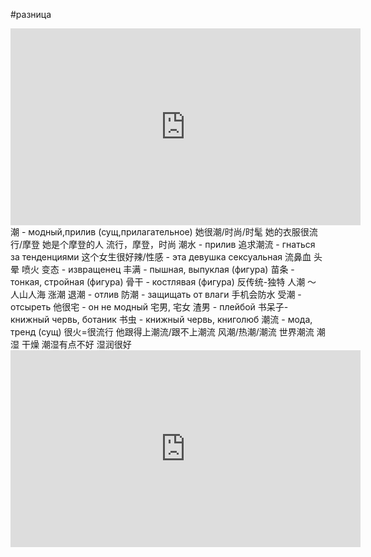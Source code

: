 #разница 
<iframe width="560" height="315" src="https://www.youtube.com/embed/HOHbvFXAqyQ?si=rYJH3ZkxzAq_zg8t" title="YouTube video player" frameborder="0" allow="accelerometer; autoplay; clipboard-write; encrypted-media; gyroscope; picture-in-picture; web-share" allowfullscreen></iframe>
潮 - модный,прилив (сущ,прилагательное)
她很潮/时尚/时髦
她的衣服很流行/摩登
她是个摩登的人
流行，摩登，时尚
潮水 - прилив
追求潮流 - гнаться за тенденциями
这个女生很好辣/性感 - эта девушка сексуальная
流鼻血
头晕
喷火
变态 - извращенец
丰满 - пышная, выпуклая (фигура)
苗条 - тонкая, стройная (фигура)
骨干 - костлявая (фигура)
反传统-独特
人潮 ～ 人山人海
涨潮
退潮 - отлив
防潮  - защищать от влаги
手机会防水
受潮 - отсыреть 
他很宅 - он не модный
宅男, 宅女
渣男 - плейбой 
书呆子-книжный червь, ботаник
书虫 - книжный червь, книголюб
潮流 - мода, тренд (сущ)
很火=很流行
他跟得上潮流/跟不上潮流
风潮/热潮/潮流
世界潮流
潮湿 干燥
潮湿有点不好
湿润很好
<iframe width="560" height="315" src="https://www.youtube.com/embed/Kc3ZN0KVajY?si=7Ci38a_0ny7UdOHW" title="YouTube video player" frameborder="0" allow="accelerometer; autoplay; clipboard-write; encrypted-media; gyroscope; picture-in-picture; web-share" allowfullscreen></iframe>